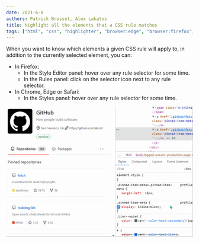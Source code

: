 ```yaml
---
date: 2021-6-8
authors: Patrick Brosset, Alex Lakatos
title: Highlight all the elements that a CSS rule matches
tags: ["html", "css", "highlighter", "browser:edge", "browser:firefox", "browser:chrome", "browser:safari"]
---
```

When you want to know which elements a given CSS rule will apply to, in addition to the currently selected element, you can:

* In Firefox:
  * In the Style Editor panel: hover over any rule selector for some time.
  * In the Rules panel: click on the selector icon next to any rule selector.
* In Chrome, Edge or Safari:
  * In the Styles panel: hover over any rule selector for some time.

![GIF animation showing how hovering over selectors in chrome highlights the matching elements in the page](/assets/img/highlight-matching-elements.gif)